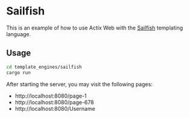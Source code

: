 # Sailfish

This is an example of how to use Actix Web with the [Sailfish](https://sailfish.netlify.app/) templating language.

## Usage

```bash
cd template_engines/sailfish
cargo run
```

After starting the server, you may visit the following pages:

- http://localhost:8080/page-1
- http://localhost:8080/page-678
- http://localhost:8080/Username
